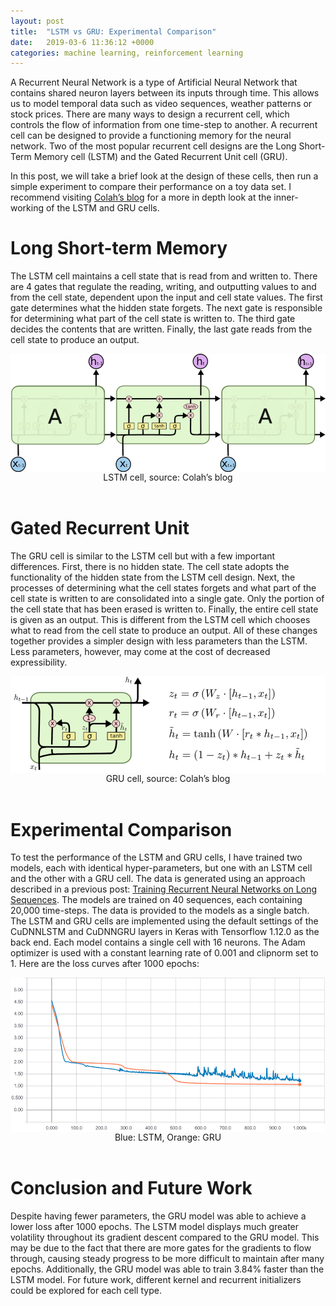 ```yaml
---
layout: post
title:  "LSTM vs GRU: Experimental Comparison"
date:   2019-03-6 11:36:12 +0000
categories: machine learning, reinforcement learning
---
```


<html>
    <body>
        <p>
    A Recurrent Neural Network is a type of Artificial Neural Network that contains shared neuron layers between its inputs through time. This allows us to model temporal data such as video sequences, weather patterns or stock prices. There are many ways to design a recurrent cell, which controls the flow of information from one time-step to another. A recurrent cell can be designed to provide a functioning memory for the neural network. Two of the most popular recurrent cell designs are the Long Short-Term Memory cell (LSTM) and the Gated Recurrent Unit cell (GRU).</p>
      <p>
    In this post, we will take a brief look at the design of these cells, then run a simple experiment to compare their performance on a toy data set. I recommend visiting <a href="http://colah.github.io/posts/2015-08-Understanding-LSTMs/">Colah’s blog</a> for a more in depth look at the inner-working of the LSTM and GRU cells.</p>
<h1>Long Short-term Memory</h1>
<p>The LSTM cell maintains a cell state that is read from and written to. There are 4 gates that regulate the reading, writing, and outputting values to and from the cell state, dependent upon the input and cell state values. The first gate determines what the hidden state forgets. The next gate is responsible for determining what part of the cell state is written to. The third gate decides the contents that are written. Finally, the last gate reads from the cell state to produce an output.</p>
<img src="/assets/images/post8_fig1.png" style="display:block;margin-left:auto;margin-right: auto;width:auto;">
    <center>LSTM cell, source: Colah’s blog</center>
        <br>
<h1>Gated Recurrent Unit</h1>
<p>The GRU cell is similar to the LSTM cell but with a few important differences. First, there is no hidden state. The cell state adopts the functionality of the hidden state from the LSTM cell design. Next, the processes of determining what the cell states forgets and what part of the cell state is written to are consolidated into a single gate. Only the portion of the cell state that has been erased is written to. Finally, the entire cell state is given as an output. This is different from the LSTM cell which chooses what to read from the cell state to produce an output. All of these changes together provides a simpler design with less parameters than the LSTM. Less parameters, however, may come at the cost of decreased expressibility.</p>
<img src="/assets/images/post8_fig2.png" style="display:block;margin-left:auto;margin-right: auto;width:auto;">
    <center>GRU cell, source: Colah’s blog</center>
        <br>
<h1>Experimental Comparison</h1>
<p>To test the performance of the LSTM and GRU cells, I have trained two models, each with identical hyper-parameters, but one with an LSTM cell and the other with a GRU cell. The data is generated using an approach described in a previous post: <a href="https://medium.com/mindboard/training-recurrent-neural-networks-on-long-sequences-b7a3f2079d49">Training Recurrent Neural Networks on Long Sequences</a>. The models are trained on 40 sequences, each containing 20,000 time-steps. The data is provided to the models as a single batch. The LSTM and GRU cells are implemented using the default settings of the CuDNNLSTM and CuDNNGRU layers in Keras with Tensorflow 1.12.0 as the back end. Each model contains a single cell with 16 neurons. The Adam optimizer is used with a constant learning rate of 0.001 and clipnorm set to 1. Here are the loss curves after 1000 epochs:</p>
<img src="/assets/images/post8_fig3.png" style="display:block;margin-left:auto;margin-right: auto;width:auto;">
    <center>Blue: LSTM, Orange: GRU</center>
        <br>

<h1>Conclusion and Future Work</h1>
<p>Despite having fewer parameters, the GRU model was able to achieve a lower loss after 1000 epochs. The LSTM model displays much greater volatility throughout its gradient descent compared to the GRU model. This may be due to the fact that there are more gates for the gradients to flow through, causing steady progress to be more difficult to maintain after many epochs. Additionally, the GRU model was able to train 3.84% faster than the LSTM model. For future work, different kernel and recurrent initializers could be explored for each cell type.</p>
        </body></html>

